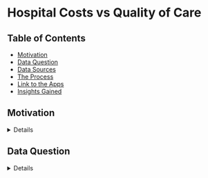 # Hospital Costs vs Quality of Care

## Table of Contents
* [Motivation](#Motivation)   
* [Data Question](#Data-Question)
* [Data Sources](#Data-Sources)
* [The Process](#The-Process)
* [Link to the Apps](#Link-to-the-Apps)
* [Insights Gained](#Insights-Gained)

## Motivation
<details>
I currently work in a health insurance brokerage space, where I help consult a variety of employers on the costs of their health insurance plans, and also act as a go-between between them and their respective insurance providers. In this line of work, I have had exposure to many different health tech companies and insurance vendors.  Some of them specialize in developing provider recommendation tools, which identify higher quality health providers within a given area based on many different types of metrics.  <br>
<br>
Currently, there is a surprising lack of transparency when it comes to selecting a healthcare provider for the average consumer, in terms of the costs they should expect to incur for a particular service, and the overall quality of care they would be receiving from said providers.  These recommendation tools allow customers to make more informed decisions when choosing doctors and facilities for care, and I was very interested in attemping to build one for myself.
</details> 

## Data Question
<details>
What trends will a text analysis of MPAA movie rating reasons reveal? Have content concerns changed over time? Is the language similar or distinctive between different ratings? What are the the modifying words and phrases connected to frequently occurring words? Are there associations among words such that they often appear in the same ratings together?
</details>
